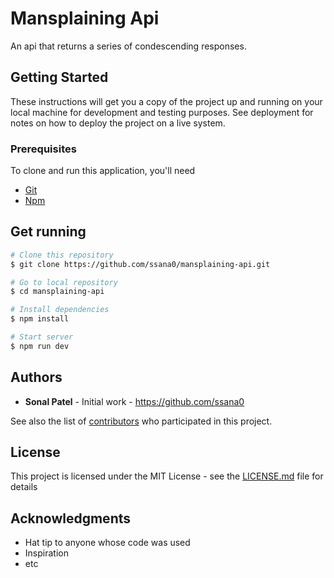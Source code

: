 # Mansplaining Api

An api that returns a series of condescending responses. 

## Getting Started

These instructions will get you a copy of the project up and running on your local machine for development and testing purposes. 
See deployment for notes on how to deploy the project on a live system.

### Prerequisites

To clone and run this application, you'll need
- [Git](https://git-scm.com)
- [Npm](https://www.npmjs.com/)

## Get running

```bash
# Clone this repository
$ git clone https://github.com/ssana0/mansplaining-api.git

# Go to local repository
$ cd mansplaining-api

# Install dependencies
$ npm install

# Start server
$ npm run dev
```

## Authors

* **Sonal Patel** - Initial work - https://github.com/ssana0

See also the list of [contributors](https://github.com/ssana0/mansplaining-api/graphs/contributors) who participated in this project.

## License

This project is licensed under the MIT License - see the [LICENSE.md](LICENSE.md) file for details

## Acknowledgments

* Hat tip to anyone whose code was used
* Inspiration
* etc
